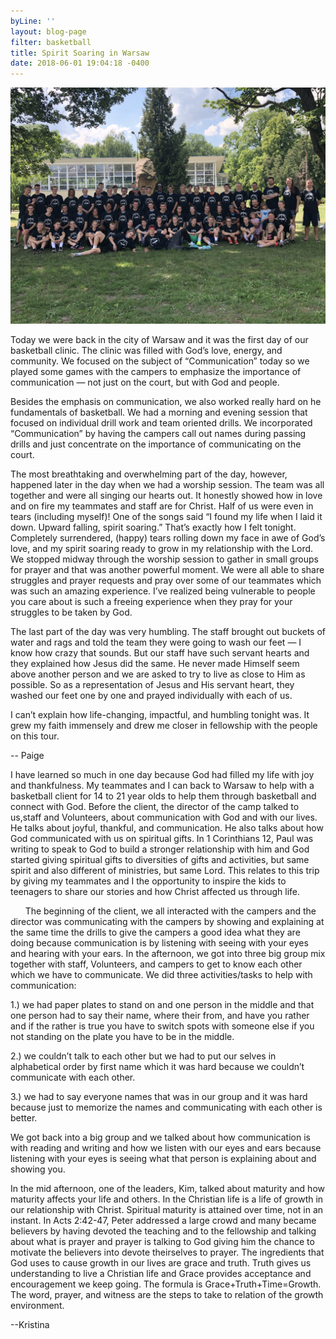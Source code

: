 ```yaml
---
byLine: ''
layout: blog-page
filter: basketball
title: Spirit Soaring in Warsaw
date: 2018-06-01 19:04:18 -0400
---
```

![](/uploads/2018/06/01/IMG_9002.JPG)

Today we were back in the city of Warsaw and it was the first day of our basketball clinic. The clinic was filled with God’s love, energy, and community. We focused on the subject of “Communication” today so we played some games with the campers to emphasize the importance of communication — not just on the court, but with God and people.

Besides the emphasis on communication, we also worked really hard on he fundamentals of basketball. We had a morning and evening session that focused on individual drill work and team oriented drills. We incorporated “Communication” by having the campers call out names during passing drills and just concentrate on the importance of communicating on the court.

The most breathtaking and overwhelming part of the day, however, happened later in the day when we had a worship session. The team was all together and were all singing our hearts out. It honestly showed how in love and on fire my teammates and staff are for Christ. Half of us were even in tears (including myself)! One of the songs said “I found my life when I laid it down. Upward falling, spirit soaring.” That’s exactly how I felt tonight. Completely surrendered, (happy) tears rolling down my face in awe of God’s love, and my spirit soaring ready to grow in my relationship with the Lord. We stopped midway through the worship session to gather in small groups for prayer and that was another powerful moment. We were all able to share struggles and prayer requests and pray over some of our teammates which was such an amazing experience. I’ve realized being vulnerable to people you care about is such a freeing experience when they pray for your struggles to be taken by God.

The last part of the day was very humbling. The staff brought out buckets of water and rags and told the team they were going to wash our feet — I know how crazy that sounds. But our staff have such servant hearts and they explained how Jesus did the same. He never made Himself seem above another person and we are asked to try to live as close to Him as possible. So as a representation of Jesus and His servant heart, they washed our feet one by one and prayed individually with each of us.

I can’t explain how life-changing, impactful, and humbling tonight was. It grew my faith immensely and drew me closer in fellowship with the people on this tour.

-- Paige

  
I have learned so much in one day because God had filled my life with joy and thankfulness. My teammates and I can back to Warsaw to help with a basketball client for 14 to 21 year olds to help them through basketball and connect with God. Before the client, the director of the camp talked to us,staff and Volunteers, about communication with God and with our lives. He talks about joyful, thankful, and communication. He also talks about how God communicated with us on spiritual gifts. In 1 Corinthians 12, Paul was writing to speak to God to build a stronger relationship with him and God started giving spiritual gifts to diversities of gifts and activities, but same spirit and also different of ministries, but same Lord. This relates to this trip by giving my teammates and I the opportunity to inspire the kids to teenagers to share our stories and how Christ affected us through life.

      The beginning of the client, we all interacted with the campers and the director was communicating with the campers by showing and explaining at the same time the drills to give the campers a good idea what they are doing because communication is by listening with seeing with your eyes and hearing with your ears. In the afternoon, we got into three big group mix together with staff, Volunteers, and campers to get to know each other which we have to communicate. We did three activities/tasks to help with communication:

1\.) we had paper plates to stand on and one person in the middle and that one person had to say their name, where their from, and have you rather and if the rather is true you have to switch spots with someone else if you not standing on the plate you have to be in the middle.

2\.) we couldn’t talk to each other but we had to put our selves in alphabetical order by first name which it was hard because we couldn’t communicate with each other.

3\.) we had to say everyone names that was in our group and it was hard because just to memorize the names and communicating with each other is better.

We got back into a big group and we talked about how communication is with reading and writing and how we listen with our eyes and ears because listening with your eyes is seeing what that person is explaining about and showing you. 

In the mid afternoon, one of the leaders, Kim, talked about maturity and how maturity affects your life and others. In the Christian life is a life of growth in our relationship with Christ. Spiritual maturity is attained over time, not in an instant. In Acts 2:42-47, Peter addressed a large crowd and many became believers by having devoted the teaching and to the fellowship and talking about what is prayer and prayer is talking to God giving him the chance to motivate the believers into devote theirselves to prayer. The ingredients that God uses to cause growth in our lives are grace and truth. Truth gives us understanding to live a Christian life and Grace provides acceptance and encouragement we keep going. The formula is Grace+Truth+Time=Growth. The word, prayer, and witness are the steps to take to relation of the growth environment.

  
--Kristina